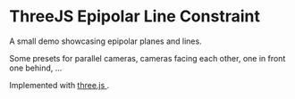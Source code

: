 # ThreeJS Epipolar Line Constraint 

A small demo showcasing epipolar planes and lines. 

Some presets for parallel cameras, cameras facing each other, one in front one behind, ...

Implemented with [three.js ](https://threejs.org/).
